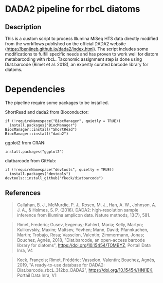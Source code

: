 # DADA2 pipeline for rbcL diatoms

## Description

This is a custom script to process Illumina MiSeq HTS data directly modified from the workflows published
on the official DADA2 website (https://benjjneb.github.io/dada2/index.html). The script includes some modifications to fulfill
specific needs and has proven to work well for diatom metabarcoding with rbcL. Taxonomic assignment step is done using Diat.barcode (Rimet et al. 2018), an expertly curated barcode library for diatoms.

# Dependencies

The pipeline require some packages to be installed.

ShortRead and dada2 from Bioconductor:

    if (!requireNamespace("BiocManager", quietly = TRUE))
      install.packages("BiocManager")
    BiocManager::install("ShortRead")
    BiocManager::install("dada2")

ggplot2 from CRAN:

    install.packages("ggplot2")
    
diatbarcode from GitHub:

    if (!requireNamespace("devtools", quietly = TRUE))
      install.packages("devtools")
    devtools::install_github("fkeck/diatbarcode")

## References

> Callahan, B. J., McMurdie, P. J., Rosen, M. J., Han, A. W., Johnson, A. J. A., & Holmes, S. P. (2016). DADA2: high-resolution sample inference from Illumina amplicon data. Nature methods, 13(7), 581.
    
> Rimet, Frederic; Gusev, Evgenuy; Kahlert, Maria; Kelly, Martyn; Kulikovskiy, Maxim; Maltsev, Yevhen; Mann, David; Pfannkuchen, Martin; Trobajo, Rosa; Vasselon, Valentin; Zimmermann, Jonas; Bouchez, Agnès, 2018, "Diat.barcode, an open-access barcode library for diatoms", https://doi.org/10.15454/TOMBYZ, Portail Data Inra, V4
    
> Keck, François; Rimet, Frédéric; Vasselon, Valentin; Bouchez, Agnès, 2019, "A ready-to-use database for DADA2: Diat.barcode_rbcL_312bp_DADA2", https://doi.org/10.15454/HNI1EK, Portail Data Inra, V1 